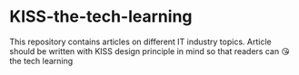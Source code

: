 # KISS-the-tech-learning
This repository contains articles on different IT industry topics. Article should be written with KISS design principle in mind so that readers can :kissing_heart: the tech learning 

